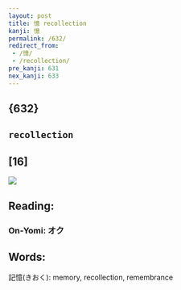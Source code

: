 ```yaml
---
layout: post
title: 憶 recollection
kanji: 憶
permalink: /632/
redirect_from:
 - /憶/
 - /recollection/
pre_kanji: 631
nex_kanji: 633
---
```


## {632}

## `recollection`

## [16]

<div class="stroke"><img src="E686B6.png" /></div>

## Reading:

### On-Yomi: オク

## Words:

記憶(きおく): memory, recollection, remembrance
